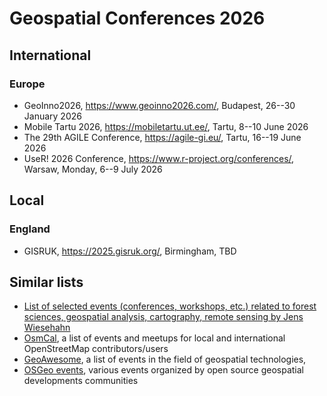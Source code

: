 
# Geospatial Conferences 2026

## International

### Europe

  - GeoInno2026, https://www.geoinno2026.com/, Budapest, 26--30 January 2026
  - Mobile Tartu 2026, https://mobiletartu.ut.ee/, Tartu, 8--10 June 2026
  - The 29th AGILE Conference, https://agile-gi.eu/, Tartu, 16--19 June 2026
  - UseR! 2026 Conference, https://www.r-project.org/conferences/, Warsaw, Monday, 6--9 July 2026

## Local

### England

  - GISRUK, https://2025.gisruk.org/, Birmingham, TBD

## Similar lists

- [List of selected events (conferences, workshops, etc.) related to forest sciences, geospatial analysis, cartography, remote sensing by Jens Wiesehahn](https://github.com/wiesehahn/conferences)
- [OsmCal](https://osmcal.org/), a list of events and meetups for local and international OpenStreetMap contributors/users
- [GeoAwesome](https://geoawesome.com/events/), a list of events in the field of geospatial technologies,
- [OSGeo events](https://www.osgeo.org/events/), various events organized by open source geospatial developments communities
